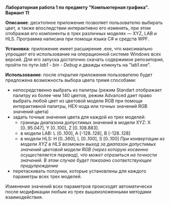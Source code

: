 **Лабораторная работа 1 по предмету "Компьютерная графика". Вариант 11**

**Описание**: десктопное приложение позволяет пользователю выбирать цвет, а также впоследствии интерактивно его изменять, при этом отображая его компоненты в трех различных моделях — XYZ, LAB и HLS. Программа написана при помощи языка C# и средств WPF. 

**Установка**: приложение имеет расширение .exe, что максимально упрощает его использование на операционной системе Windows всех версий. Для его запуска достаточно скачать содержимое репозитория, пройти по пути _lab1 - bin - Debug_  и дважды кликнуть на "lab1.exe".

**Использование**: после открытия приложения пользователю будет предложена возможность выбора цвета тремя способами: 
* непосредственно выбрать из палитры (режим Standart отображает палитру из более чем 140 цветов, режим Advanced дает право выбрать любой цвет из цветовой модели RGB при помощи интерактивной палитры, HEX-кода или точных значений RGB значений цвета)
* задать точные значения цвета для каждой из трех моделей: 
  * границы диапазона допустимых значений в модели XYZ: X [0..95.047], Y [0..100], Z [0..108.883].
  * в модели LAB: L [0..100], A [-128..128], B [-128..128]
  * в модели HLS: H [0..360], L [0..100], S [0..100]
  _При конвертации из модели XYZ в HLS возможен выход за диапазон допустимых значений цветовой модели RGB (через которую косвенно осуществляется перевод), что может отразиться на точности значений. В этом случае будет показано соответствующее предупреждение_  
* перетаскивать ползунки, которые установлены для каждого параметры всех трех моделей. 

Изменения значений всех параметров происходят автоматически после модификации любым из трех вышеизложенными методами взаимодействия. 

